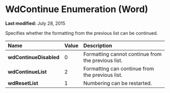 
# WdContinue Enumeration (Word)

 **Last modified:** July 28, 2015

Specifies whether the formatting from the previous list can be continued.


|**Name**|**Value**|**Description**|
|:-----|:-----|:-----|
| **wdContinueDisabled**|0|Formatting cannot continue from the previous list.|
| **wdContinueList**|2|Formatting can continue from the previous list.|
| **wdResetList**|1|Numbering can be restarted.|

